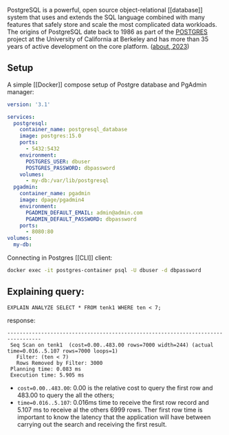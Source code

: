 PostgreSQL is a powerful, open source object-relational [[database]] system that uses and extends the SQL language combined with many features that safely store and scale the most complicated data workloads. The origins of PostgreSQL date back to 1986 as part of the [POSTGRES](https://www.postgresql.org/docs/current/history.html) project at the University of California at Berkeley and has more than 35 years of active development on the core platform. ([about, 2023](https://www.postgresql.org/about/))

## Setup
A simple [[Docker]] compose setup of Postgre database and PgAdmin manager:
```yml
version: '3.1'

services:
  postgresql:
    container_name: postgresql_database
    image: postgres:15.0
    ports:
      - 5432:5432
    environment:
      POSTGRES_USER: dbuser
      POSTGRES_PASSWORD: dbpassword
    volumes:
      - my-db:/var/lib/postgresql
  pgadmin:
    container_name: pgadmin
    image: dpage/pgadmin4
    environment:
      PGADMIN_DEFAULT_EMAIL: admin@admin.com
      PGADMIN_DEFAULT_PASSWORD: dbpassword
    ports:
      - 8080:80
volumes:
  my-db:
```

Connecting in Postgres [[CLI]] client:
```bash
docker exec -it postgres-container psql -U dbuser -d dbpassword
```

## Explaining query:
```
EXPLAIN ANALYZE SELECT * FROM tenk1 WHERE ten < 7;
```
response:
```                              QUERY PLAN
-------------------------------------------------------------------​--------------
 Seq Scan on tenk1  (cost=0.00..483.00 rows=7000 width=244) (actual time=0.016..5.107 rows=7000 loops=1)
   Filter: (ten < 7)
   Rows Removed by Filter: 3000
 Planning time: 0.083 ms
 Execution time: 5.905 ms
```

- `cost=0.00..483.00`: 0.00 is the relative cost to query the first row and 483.00 to query the all the others;
- `time=0.016..5.107`: 0.016ms time to receive the first row record and 5.107 ms to receive al the others 6999 rows. Ther first row time is important to  know the latency that the application will have between carrying out the search and receiving the first result.
  